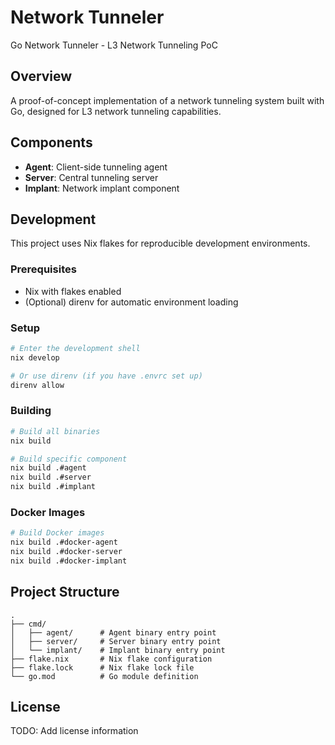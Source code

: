 # Network Tunneler

Go Network Tunneler - L3 Network Tunneling PoC

## Overview

A proof-of-concept implementation of a network tunneling system built with Go, designed for L3 network tunneling capabilities.

## Components

- **Agent**: Client-side tunneling agent
- **Server**: Central tunneling server
- **Implant**: Network implant component

## Development

This project uses Nix flakes for reproducible development environments.

### Prerequisites

- Nix with flakes enabled
- (Optional) direnv for automatic environment loading

### Setup

```bash
# Enter the development shell
nix develop

# Or use direnv (if you have .envrc set up)
direnv allow
```

### Building

```bash
# Build all binaries
nix build

# Build specific component
nix build .#agent
nix build .#server
nix build .#implant
```

### Docker Images

```bash
# Build Docker images
nix build .#docker-agent
nix build .#docker-server
nix build .#docker-implant
```

## Project Structure

```
.
├── cmd/
│   ├── agent/      # Agent binary entry point
│   ├── server/     # Server binary entry point
│   └── implant/    # Implant binary entry point
├── flake.nix       # Nix flake configuration
├── flake.lock      # Nix flake lock file
└── go.mod          # Go module definition
```

## License

TODO: Add license information
